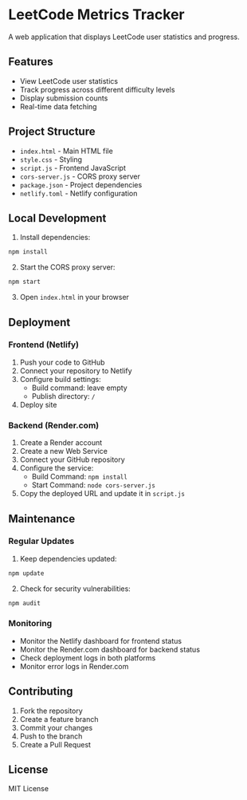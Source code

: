 # LeetCode Metrics Tracker

A web application that displays LeetCode user statistics and progress.

## Features
- View LeetCode user statistics
- Track progress across different difficulty levels
- Display submission counts
- Real-time data fetching

## Project Structure
- `index.html` - Main HTML file
- `style.css` - Styling
- `script.js` - Frontend JavaScript
- `cors-server.js` - CORS proxy server
- `package.json` - Project dependencies
- `netlify.toml` - Netlify configuration

## Local Development

1. Install dependencies:
```bash
npm install
```

2. Start the CORS proxy server:
```bash
npm start
```

3. Open `index.html` in your browser

## Deployment

### Frontend (Netlify)
1. Push your code to GitHub
2. Connect your repository to Netlify
3. Configure build settings:
   - Build command: leave empty
   - Publish directory: `/`
4. Deploy site

### Backend (Render.com)
1. Create a Render account
2. Create a new Web Service
3. Connect your GitHub repository
4. Configure the service:
   - Build Command: `npm install`
   - Start Command: `node cors-server.js`
5. Copy the deployed URL and update it in `script.js`

## Maintenance

### Regular Updates
1. Keep dependencies updated:
```bash
npm update
```

2. Check for security vulnerabilities:
```bash
npm audit
```

### Monitoring
- Monitor the Netlify dashboard for frontend status
- Monitor the Render.com dashboard for backend status
- Check deployment logs in both platforms
- Monitor error logs in Render.com

## Contributing
1. Fork the repository
2. Create a feature branch
3. Commit your changes
4. Push to the branch
5. Create a Pull Request

## License
MIT License 